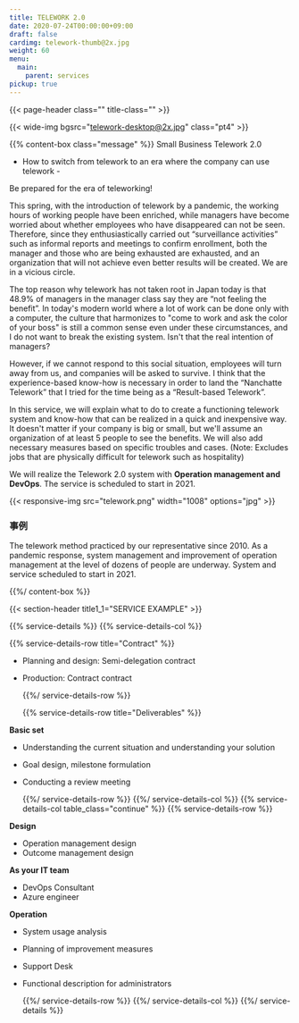 ```yaml
---
title: TELEWORK 2.0
date: 2020-07-24T00:00:00+09:00
draft: false
cardimg: telework-thumb@2x.jpg
weight: 60
menu:
  main:
    parent: services
pickup: true
---
```


{{< page-header class="" title-class="" >}}

{{< wide-img bgsrc="telework-desktop@2x.jpg" class="pt4" >}}

{{% content-box class="message" %}}
Small Business Telework 2.0
- How to switch from telework to an era where the company can use telework -

Be prepared for the era of teleworking!

This spring, with the introduction of telework by a pandemic, the working hours of working people have been enriched, while managers have become worried about whether employees who have disappeared can not be seen. Therefore, since they enthusiastically carried out “surveillance activities” such as informal reports and meetings to confirm enrollment, both the manager and those who are being exhausted are exhausted, and an organization that will not achieve even better results will be created. We are in a vicious circle.

The top reason why telework has not taken root in Japan today is that 48.9% of managers in the manager class say they are “not feeling the benefit”. In today's modern world where a lot of work can be done only with a computer, the culture that harmonizes to "come to work and ask the color of your boss" is still a common sense even under these circumstances, and I do not want to break the existing system. Isn't that the real intention of managers?

However, if we cannot respond to this social situation, employees will turn away from us, and companies will be asked to survive. I think that the experience-based know-how is necessary in order to land the “Nanchatte Telework” that I tried for the time being as a “Result-based Telework”.

In this service, we will explain what to do to create a functioning telework system and know-how that can be realized in a quick and inexpensive way. It doesn't matter if your company is big or small, but we'll assume an organization of at least 5 people to see the benefits. We will also add necessary measures based on specific troubles and cases. (Note: Excludes jobs that are physically difficult for telework such as hospitality)

We will realize the Telework 2.0 system with **Operation management and DevOps**. The service is scheduled to start in 2021.

{{< responsive-img src="telework.png" width="1008" options="jpg" >}}

### 事例

The telework method practiced by our representative since 2010. As a pandemic response, system management and improvement of operation management at the level of dozens of people are underway. System and service scheduled to start in 2021.

{{%/ content-box %}}

{{< section-header title1_1="SERVICE EXAMPLE" >}}

{{% service-details %}}
{{% service-details-col %}}

  {{% service-details-row title="Contract" %}}

- Planning and design: Semi-delegation contract
- Production: Contract contract

  {{%/ service-details-row %}}

  {{% service-details-row title="Deliverables" %}}

**Basic set**

- Understanding the current situation and understanding your solution
- Goal design, milestone formulation
- Conducting a review meeting

  {{%/ service-details-row %}}
  {{%/ service-details-col %}}
  {{% service-details-col table_class="continue" %}}
  {{% service-details-row %}}

**Design**

- Operation management design
- Outcome management design

**As your IT team**

- DevOps Consultant
- Azure engineer

**Operation**

- System usage analysis
- Planning of improvement measures
- Support Desk
- Functional description for administrators

  {{%/ service-details-row %}}
  {{%/ service-details-col %}}
  {{%/ service-details %}}
